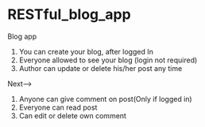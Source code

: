 # RESTful_blog_app

Blog app

1. You can create your blog, after logged In
2. Everyone allowed to see your blog (login not required)
3. Author can update or delete his/her post any time


Next-->

1. Anyone can give comment on post(Only if logged in)
2. Everyone can read post
3. Can edit or delete own comment 
